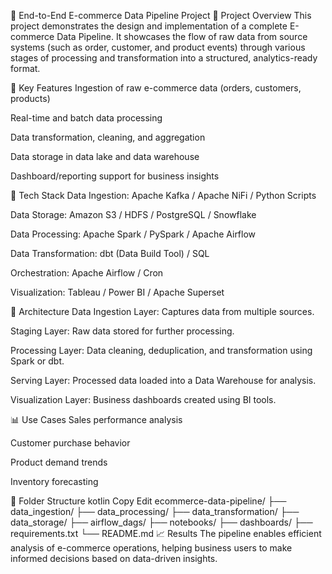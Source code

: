 🛒 End-to-End E-commerce Data Pipeline Project
📌 Project Overview
This project demonstrates the design and implementation of a complete E-commerce Data Pipeline. It showcases the flow of raw data from source systems (such as order, customer, and product events) through various stages of processing and transformation into a structured, analytics-ready format.

🚀 Key Features
Ingestion of raw e-commerce data (orders, customers, products)

Real-time and batch data processing

Data transformation, cleaning, and aggregation

Data storage in data lake and data warehouse

Dashboard/reporting support for business insights

🔧 Tech Stack
Data Ingestion: Apache Kafka / Apache NiFi / Python Scripts

Data Storage: Amazon S3 / HDFS / PostgreSQL / Snowflake

Data Processing: Apache Spark / PySpark / Apache Airflow

Data Transformation: dbt (Data Build Tool) / SQL

Orchestration: Apache Airflow / Cron

Visualization: Tableau / Power BI / Apache Superset

🧱 Architecture
Data Ingestion Layer: Captures data from multiple sources.

Staging Layer: Raw data stored for further processing.

Processing Layer: Data cleaning, deduplication, and transformation using Spark or dbt.

Serving Layer: Processed data loaded into a Data Warehouse for analysis.

Visualization Layer: Business dashboards created using BI tools.

📊 Use Cases
Sales performance analysis

Customer purchase behavior

Product demand trends

Inventory forecasting

📁 Folder Structure
kotlin
Copy
Edit
ecommerce-data-pipeline/
├── data_ingestion/
├── data_processing/
├── data_transformation/
├── data_storage/
├── airflow_dags/
├── notebooks/
├── dashboards/
├── requirements.txt
└── README.md
📈 Results
The pipeline enables efficient analysis of e-commerce operations, helping business users to make informed decisions based on data-driven insights.

